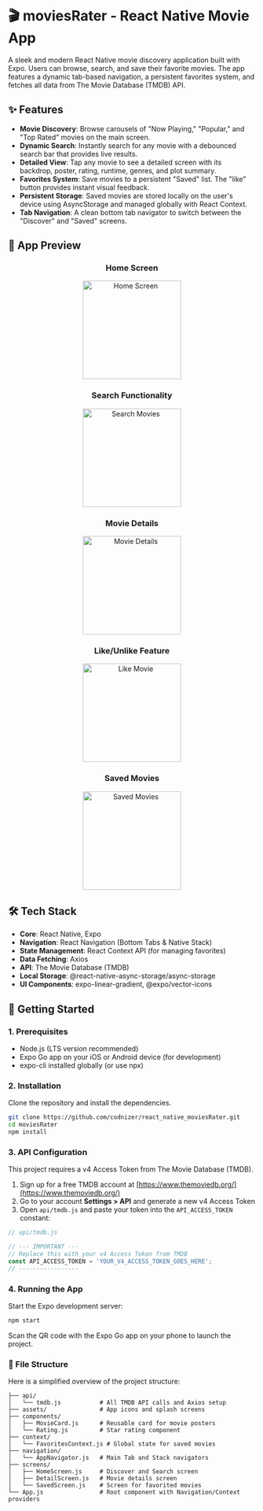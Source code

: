 # 🎬 moviesRater - React Native Movie App

A sleek and modern React Native movie discovery application built with Expo. Users can browse, search, and save their favorite movies. The app features a dynamic tab-based navigation, a persistent favorites system, and fetches all data from The Movie Database (TMDB) API.

## ✨ Features

- **Movie Discovery**: Browse carousels of "Now Playing," "Popular," and "Top Rated" movies on the main screen.
- **Dynamic Search**: Instantly search for any movie with a debounced search bar that provides live results.
- **Detailed View**: Tap any movie to see a detailed screen with its backdrop, poster, rating, runtime, genres, and plot summary.
- **Favorites System**: Save movies to a persistent "Saved" list. The "like" button provides instant visual feedback.
- **Persistent Storage**: Saved movies are stored locally on the user's device using AsyncStorage and managed globally with React Context.
- **Tab Navigation**: A clean bottom tab navigator to switch between the "Discover" and "Saved" screens.

## 🎥 App Preview

<div align="center">
  
### Home Screen
<img src="screenshots/homescreen.jpeg" alt="Home Screen" width="200"/>

### Search Functionality
<img src="screenshots/search.jpeg" alt="Search Movies" width="200"/>

### Movie Details
<img src="screenshots/moviedetails.jpeg" alt="Movie Details" width="200"/>

### Like/Unlike Feature
<img src="screenshots/likemovie.jpeg" alt="Like Movie" width="200"/>

### Saved Movies
<img src="screenshots/savedmovies.jpeg" alt="Saved Movies" width="200"/>

</div>

## 🛠 Tech Stack

- **Core**: React Native, Expo
- **Navigation**: React Navigation (Bottom Tabs & Native Stack)
- **State Management**: React Context API (for managing favorites)
- **Data Fetching**: Axios
- **API**: The Movie Database (TMDB)
- **Local Storage**: @react-native-async-storage/async-storage
- **UI Components**: expo-linear-gradient, @expo/vector-icons

## 🚀 Getting Started

### 1. Prerequisites

- Node.js (LTS version recommended)
- Expo Go app on your iOS or Android device (for development)
- expo-cli installed globally (or use npx)

### 2. Installation

Clone the repository and install the dependencies.

```bash
git clone https://github.com/codnizer/react_native_moviesRater.git
cd moviesRater
npm install
```
### 3. API Configuration

This project requires a v4 Access Token from The Movie Database (TMDB).

1. Sign up for a free TMDB account at [https://www.themoviedb.org/](https://www.themoviedb.org/)
2. Go to your account **Settings > API** and generate a new v4 Access Token
3. Open `api/tmdb.js` and paste your token into the `API_ACCESS_TOKEN` constant:

```javascript
// api/tmdb.js

// --- IMPORTANT ---
// Replace this with your v4 Access Token from TMDB
const API_ACCESS_TOKEN = 'YOUR_V4_ACCESS_TOKEN_GOES_HERE';
// -----------------
```
### 4. Running the App

Start the Expo development server:

```bash
npm start
```
Scan the QR code with the Expo Go app on your phone to launch the project.

### 📁 File Structure

Here is a simplified overview of the project structure:
```text
├── api/
│   └── tmdb.js           # All TMDB API calls and Axios setup
├── assets/               # App icons and splash screens
├── components/
│   ├── MovieCard.js      # Reusable card for movie posters
│   └── Rating.js         # Star rating component
├── context/
│   └── FavoritesContext.js # Global state for saved movies
├── navigation/
│   └── AppNavigator.js   # Main Tab and Stack navigators
├── screens/
│   ├── HomeScreen.js     # Discover and Search screen
│   ├── DetailScreen.js   # Movie details screen
│   └── SavedScreen.js    # Screen for favorited movies
└── App.js                # Root component with Navigation/Context providers
```